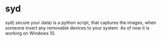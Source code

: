 # syd
syd( secure your data) is a python script, that captures the images, when someone insert any removable devices to your system. As of now it is working on Windows 10.
